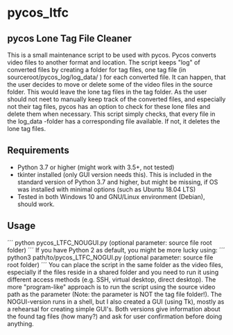 # pycos_ltfc
## pycos Lone Tag File Cleaner
This is a small maintenance script to be used with pycos. Pycos converts video files to another format and location. The script keeps "log" of converted files by creating a folder for tag files, one tag file (in sourceroot/pycos_log/log_data/ ) for each converted file.
It can happen, that the user decides to move or delete some of the video files in the source folder. This would leave the lone tag files in the tag folder.
As the user should not neet to manually keep track of the converted files, and especially not their tag files, pycos has an option to check for these lone files and delete them when necessary.
This script simply checks, that every file in the log_data -folder has a corresponding file available. If not, it deletes the lone tag files.
## Requirements
* Python 3.7 or higher (might work with 3.5+, not tested)
* tkinter installed (only GUI version needs this). This is included in the standard version of Python 3.7 and higher, but might be missing, if OS was installed with minimal options (such as Ubuntu 18.04 LTS)
* Tested in both Windows 10 and GNU/Linux environment (Debian), should work.
## Usage
´´´
python pycos_LTFC_NOUGUI.py (optional parameter: source file root folder)
´´´
If you have Python 2 as default, you might be more lucky using:
´´´
python3 path/to/pycos_LTFC_NOGUI.py (optional parameter: source file root folder)
´´´
You can place the script in the same folder as the video files, especially if the files reside in a shared folder and you need to run it using different access methods (e.g. SSH, virtual desktop, direct desktop). The more "program-like" approach is to run the script using the source video path as the parameter (Note: the parameter is NOT the tag file folder!).
The NOGUI-version runs in a shell, but I also created a GUI (using Tk), mostly as a rehearsal for creating simple GUI's. Both versions give information about the found tag files (how many?) and ask for user confirmation before doing anything.
